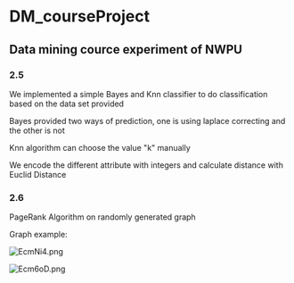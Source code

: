 # DM_courseProject

## Data mining cource experiment of NWPU

### 2.5

We implemented a simple Bayes and Knn classifier to do classification based on the data set provided 

Bayes provided two ways of prediction, one is using laplace correcting and the other is not

Knn algorithm can choose the value "k" manually

We encode the different attribute with integers and calculate distance with Euclid Distance

### 2.6

PageRank Algorithm on randomly generated graph

Graph example:

![EcmNi4.png](https://s2.ax1x.com/2019/05/08/EcmNi4.png)

![Ecm6oD.png](https://s2.ax1x.com/2019/05/08/Ecm6oD.png)


